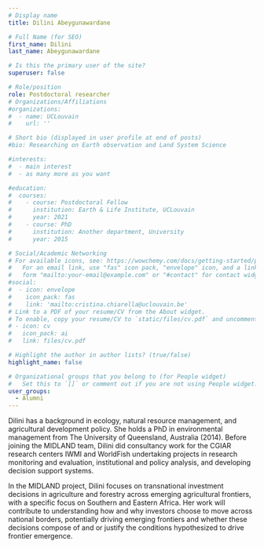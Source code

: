 ```yaml
---
# Display name
title: Dilini Abeygunawardane

# Full Name (for SEO)
first_name: Dilini   
last_name: Abeygunawardane

# Is this the primary user of the site?
superuser: false

# Role/position
role: Postdoctoral researcher
# Organizations/Affiliations
#organizations:
#  - name: UCLouvain
#    url: ''

# Short bio (displayed in user profile at end of posts)
#bio: Researching on Earth observation and Land System Science

#interests:
#  - main interest
#  - as many more as you want

#education:
#  courses:
#    - course: Postdoctoral Fellow 
#      institution: Earth & Life Institute, UCLouvain
#      year: 2021
#    - course: PhD 
#      institution: Another department, University
#      year: 2015

# Social/Academic Networking
# For available icons, see: https://wowchemy.com/docs/getting-started/page-builder/#icons
#   For an email link, use "fas" icon pack, "envelope" icon, and a link in the
#   form "mailto:your-email@example.com" or "#contact" for contact widget.
#social:
#  - icon: envelope
#    icon_pack: fas
#    link: 'mailto:cristina.chiarella@uclouvain.be'
# Link to a PDF of your resume/CV from the About widget.
# To enable, copy your resume/CV to `static/files/cv.pdf` and uncomment the lines below.
# - icon: cv
#   icon_pack: ai
#   link: files/cv.pdf

# Highlight the author in author lists? (true/false)
highlight_name: false

# Organizational groups that you belong to (for People widget)
#   Set this to `[]` or comment out if you are not using People widget.
user_groups:
  - Alumni
---
```

Dilini has a background in ecology, natural resource management, and agricultural development policy. She holds a PhD in environmental management from The University of Queensland, Australia (2014). Before joining the MIDLAND team, Dilini did consultancy work for the CGIAR research centers IWMI and WorldFish undertaking projects in research monitoring and evaluation, institutional and policy analysis, and developing decision support systems.

In the MIDLAND project, Dilini focuses on transnational investment decisions in agriculture and forestry across emerging agricultural frontiers, with a specific focus on Southern and Eastern Africa. Her work will contribute to understanding how and why investors choose to move across national borders, potentially driving emerging frontiers and whether these decisions compose of and or justify the conditions hypothesized to drive frontier emergence.